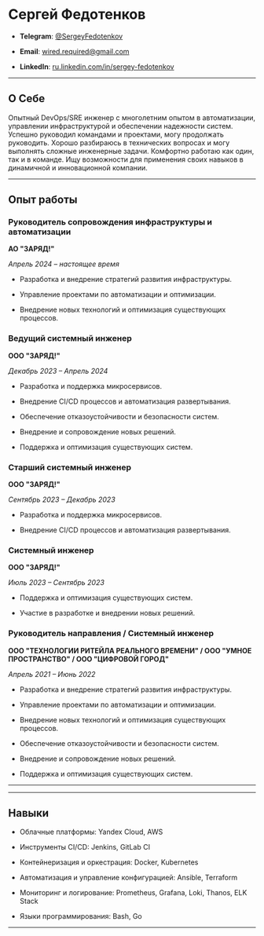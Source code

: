 # Сергей Федотенков

  

-  **Telegram**: [@SergeyFedotenkov](https://t.me/SergeyFedotenkov)

-  **Email**: wired.required@gmail.com

-  **LinkedIn**: [ru.linkedin.com/in/sergey-fedotenkov](https://ru.linkedin.com/in/sergey-fedotenkov)  

---

  

## О Себе

  

Опытный DevOps/SRE инженер с многолетним опытом в автоматизации, управлении инфраструктурой и обеспечении надежности систем. Успешно руководил командами и проектами, могу продолжать руководить. Хорошо разбираюсь в технических вопросах и могу выполнять сложные инженерные задачи. Комфортно работаю как один, так и в команде. Ищу возможности для применения своих навыков в динамичной и инновационной компании.

  

---

  

## Опыт работы

  

### Руководитель сопровождения инфраструктуры и автоматизации

**АО "ЗАРЯД!"**

*Апрель 2024 – настоящее время*


- Разработка и внедрение стратегий развития инфраструктуры.

- Управление проектами по автоматизации и оптимизации.

- Внедрение новых технологий и оптимизация существующих процессов.

  

### Ведущий системный инженер

**ООО "ЗАРЯД!"**

*Декабрь 2023 – Апрель 2024*

  

- Разработка и поддержка микросервисов.

- Внедрение CI/CD процессов и автоматизация развертывания.

- Обеспечение отказоустойчивости и безопасности систем.

- Внедрение и сопровождение новых решений.

- Поддержка и оптимизация существующих систем.

  

### Старший системный инженер

**ООО "ЗАРЯД!"**

*Сентябрь 2023 – Декабрь 2023*

- Разработка и поддержка микросервисов.

- Внедрение CI/CD процессов и автоматизация развертывания.

  

### Системный инженер

**ООО "ЗАРЯД!"**

*Июль 2023 – Сентябрь 2023*

  

- Поддержка и оптимизация существующих систем.

- Участие в разработке и внедрении новых решений.

  

### Руководитель направления / Системный инженер

**ООО "ТЕХНОЛОГИИ РИТЕЙЛА РЕАЛЬНОГО ВРЕМЕНИ" / ООО "УМНОЕ ПРОСТРАНСТВО" / ООО "ЦИФРОВОЙ ГОРОД"**

*Апрель 2021 – Июнь 2022*

  

- Разработка и внедрение стратегий развития инфраструктуры.

- Управление проектами по автоматизации и оптимизации.

- Внедрение новых технологий и оптимизация существующих процессов.

- Обеспечение отказоустойчивости и безопасности систем.

- Внедрение и сопровождение новых решений.

- Поддержка и оптимизация существующих систем.

  

---

  
---

  

## Навыки

  

- Облачные платформы: Yandex Cloud, AWS

- Инструменты CI/CD: Jenkins, GitLab CI

- Контейнеризация и оркестрация: Docker, Kubernetes

- Автоматизация и управление конфигурацией: Ansible, Terraform

- Мониторинг и логирование: Prometheus, Grafana, Loki, Thanos, ELK Stack

- Языки программирования: Bash, Go

  

---

